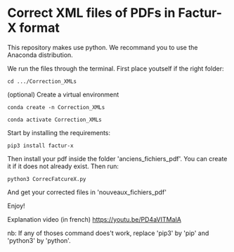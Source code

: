 # Correct XML files of PDFs in Factur-X format 

This repository makes use python. 
We recommand you to use the Anaconda distribution.

We run the files through the terminal.
First place youtself if the right folder:
```
cd .../Correction_XMLs 
```
(optional) Create a virtual environment  
```
conda create -n Correction_XMLs
```

```
conda activate Correction_XMLs 
```


Start by installing the requirements:
```
pip3 install factur-x
```
Then install your pdf inside the folder 'anciens_fichiers_pdf'.
You can create it if it does not already exist.
Then run:

```
python3 CorrecFatcureX.py
```
And get your corrected files in 'nouveaux_fichiers_pdf' 

Enjoy!

Explanation video (in french)
https://youtu.be/PD4aVITMaIA

nb: If any of thoses command does't work, replace 'pip3' by 'pip' and 'python3' by 'python'.
